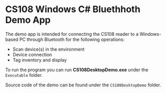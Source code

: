 # CS108 Windows C# Bluethhoth Demo App

The demo app is intended for connecting the CS108 reader to a Windows-based PC through Bluetooth for the following operations:

- Scan device(s) in the environment
- Device connection
- Tag inventory and display

To run the program you can run **CS108DesktopDemo.exe** under the ```Executable``` folder.

Source code of the demo can be found under the ```CS108DesktopDemo``` folder.
